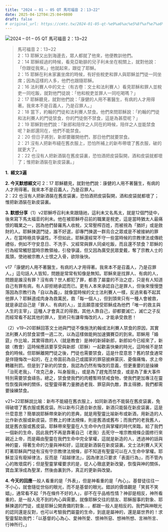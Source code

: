 ```yaml
---
title: "2024 – 01 – 05 QT 馬可福音 2：13~22"
date: 2025-04-12T04:25:04+0800
draft: false
# original_url: https://cmtc.tw/2024-01-05-qt-%e9%a6%ac%e5%8f%af%e7%a6%8f%e9%9f%b3-2%ef%bc%9a1322
---
```


![2024 – 01 – 05 QT 馬可福音 2：13\~22](/images/qt.jpg  "2024 – 01 – 05 QT 馬可福音 2：13\~22")

> 馬可福音 2：13\~22  
> 2：13 耶穌又出到海邊去，眾人都就了他來，他便教訓他們。  
> 2：14 耶穌經過的時候，看見亞勒腓的兒子利未坐在稅關上，就對他說：「你跟從我來。」他就起來，跟從了耶穌。  
> 2：15 耶穌在利未家裏坐席的時候，有好些稅吏和罪人與耶穌並門徒一同坐席；因為這樣的人多，他們也跟隨耶穌。  
> 2：16 法利賽人中的文士（有古卷：文士和法利賽人）看見耶穌和罪人並稅吏一同吃飯，就對他門徒說：「他和稅吏並罪人一同吃喝嗎？」  
> 2：17 耶穌聽見，就對他們說：「康健的人用不著醫生，有病的人才用得著。我來本不是召義人，乃是召罪人。」  
> 2：18 當下，約翰的門徒和法利賽人禁食。他們來問耶穌說：「約翰的門徒和法利賽人的門徒禁食，你的門徒倒不禁食，這是為甚麼呢？」  
> 2：19 耶穌對他們說：「新郎和陪伴之人同在的時候，陪伴之人豈能禁食呢？新郎還同在，他們不能禁食。  
> 2：20 但日子將到，新郎要離開他們，那日他們就要禁食。  
> 2：21 沒有人把新布縫在舊衣服上，恐怕所補上的新布帶壞了舊衣服，破的就更大了。  
> 2：22 也沒有人把新酒裝在舊皮袋裏，恐怕酒把皮袋裂開，酒和皮袋就都壞了；惟把新酒裝在新皮袋裏。」

**1.  經文3遍**

**2. 今天默想經文**可 2：17 耶穌聽見，就對他們說：康健的人用不著醫生，有病的人才用得著。我來本不是召義人，乃是召罪人。  
2：22 也沒有人把新酒裝在舊皮袋裏，恐怕酒把皮袋裂開，酒和皮袋就都壞了；惟把新酒裝在新皮袋裏。

**3. 默想分享**（1）v2耶穌呼召利未來跟隨祂，這利未又名馬太，就是12個門徒中，後來寫下馬太福音的利未。他在被耶穌呼召前的職業是稅吏，這是當時猶太人最痛恨的職業之一，因為他們替羅馬人收稅，又常壓榨百姓，而被視為「猶奸」或是斂財的人。耶穌揀選門徒，誰不好選，卻專門揀選一群烏合之眾或是不被接納的罪人，在當時極具爭議性。不但如此，耶穌還經常不守一些當時候的宗教律法或傳統禮俗，例如不守安息日、不洗手、又經常與罪人同桌吃飯，而且還不禁食？耶穌的行為經常觸怒當時宗教領袖，引發爭議，但又因為廣受民眾愛戴，奪了宗教人士的風頭，使祂被宗教人士恨之入骨，欲除後快。

v17「康健的人用不著醫生，有病的人才用得著。我來本不是召義人，乃是召罪人。」這句話人人皆知，問題是常常有知像是無知。耶穌來是找罪人、有病的人，問題是誰沒有罪？沒有病？世人都犯了罪，都患了屬靈的不治之症，只是有人知道自己有罪有病，有人卻拒絕承認而已。更有人本來承認自己是罪人，但後來慢慢墮落因為宗教行為「自以為義」，就像當時候的文士法利賽人一樣，反過來看不起其他罪人？耶穌道成肉身為救萬民，救「每一個人」，但到頭來只有一種人會被救，就是承認自己是「罪人、有病的人」，並且願意接受耶穌成為他們「唯一的救主與人生的主宰」，這種人才會真正的得救。其他人靠自己，卻都要滅亡，滅亡之子反而經常看不起其他的罪人，至終只有謙卑悔改的人，才能承受救恩！

（2）v19\~20耶穌回答文士祂與門徒不像施洗約翰或法利賽人禁食的原因，其實法利賽人的禁食習慣一週二次，以為這樣做能夠加速彌賽亞的到來。耶穌用「婚筵」作比喻，其實得救的人（就是教會）是神的新婦新郎，新郎如今已經來了，新娘（教會）這時候應該要享受與新郎（耶穌）一起歡喜快樂的時光，這時候不是禁食的時候。但耶穌離開門徒之後，門徒也需要禁食，這是什麼意思？舊約禁食通常是伴隨悔改一起的，在上帝面前為自己或國家的罪惡披麻蒙灰、憂傷痛悔，求上帝轉離刑罰。但是到了新約的禁食，我認為仍然有悔改的意義，但更重要的是操練「治死老我」、「攻克己身，叫身服我」，或是為了趕鬼而禁食，或是為了重大事件特別需要禁食禱告。總之，禁食使我們的肉體暫時禁戒食物，使我們更加專注在靈性恢復與神的關係，從聖靈得著力量勝過老我、罪惡與仇敵，靠主得勝，我們都需要操練禁食。

v21\~22耶穌說比喻：新布不能縫在舊衣服上，如同新酒也不能裝在舊皮袋裏，免得破壞了舊衣服或舊皮袋。所以新布只適合新衣服，新酒只能裝在新皮袋裏，這是什麼意思？簡單說耶穌帶來新約的恩典，就是用聖靈比喻新布或新酒，用新造的人比作新衣服或新皮袋。宗教上的律法規條，則是舊酒或舊布；而我們的老我舊人，就是舊衣服或舊皮袋。耶穌帶來聖靈在人生命中內住與掌權的時代來臨，給了我們一個新的生命，因此我們不再是靠著自己（老我）去死守一堆宗教規條企圖修行來親近上帝，而是藉由聖靈在我們生命中完全掌權，這就是新造的人，透過神的話與神的靈，得著生命的力量與神和好，這就是新酒裝在新皮袋裏。文士法利賽人天天盯著耶穌與門徒有沒有守宗教律法規條，卻不知道有聖靈可以在人生命中掌權。耶穌並沒有廢掉律法，反而是「超越律法」，因為律法只要求「表面行為」，而不管內心的敗壞腐朽；但是聖靈掌權要求的是，從人心徹底更新改變，恢復與神的關係，寶血潔淨成為聖潔，然後由裏到外，真正的更新與改變。

**4. 今天的回應**一般人看重的是「外表」，但是神看重的是「內心」。基督徒往往一不小心，就會隨從世俗的眼光，而不是基督的眼光。錯誤的價值觀是「笑貧不笑娼」，通常看不起「外在條件不好的人」，卻不在乎品格性情？神卻是相反，神所看重的，是一般人見不到的內心與需要。就像耶穌交往的朋友、耶穌服事的對象、耶穌揀選的門徒，或是耶穌公開責備的對象…，都跟一般人是相反的。我們與神眼光的認同還是反對，也可以考驗我們屬靈的生命，到底是屬神的，還是屬世界的！求聖靈幫助我們：「以基督的心為心、愛神所愛、恨神所惡、想神所想、言神所言、行神所行。」